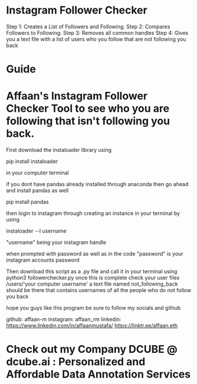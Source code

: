 # Instagram Follower Checker

Step 1: 
Creates a List of Followers and Following.
Step 2: Compares Followers to Following.
Step 3: Removes all common handles
Step 4: Gives you a text file with a list of users who you follow that are not following you back

# Guide

# Affaan's Instagram Follower Checker Tool to see who you are following that isn't following you back.
First download the instaloader library using 

pip install instaloader

in your computer terminal

if you dont have pandas already installed through anaconda then go ahead and install pandas as well 

pip install pandas

then login to instagram through creating an instance in your terminal by using  

instaloader --l username

"username" being your instagram handle

when prompted with password as well as in the code "password" is your instagram accounts password

Then download this script as a .py file and call it in your terminal using python3 followerchecker.py
once this is complete check your user files /users/'your computer username'
a text file named not_following_back should be there that contains usernames of all the people who do not follow you back

hope you guys like this program be sure to follow my socials and github

github: affaan-m
instagram: affaan_rm
linkedin: https://www.linkedin.com/in/affaanmustafa/
https://linktr.ee/affaan.eth
# Check out my Company DCUBE @ dcube.ai : Personalized and Affordable Data Annotation Services

